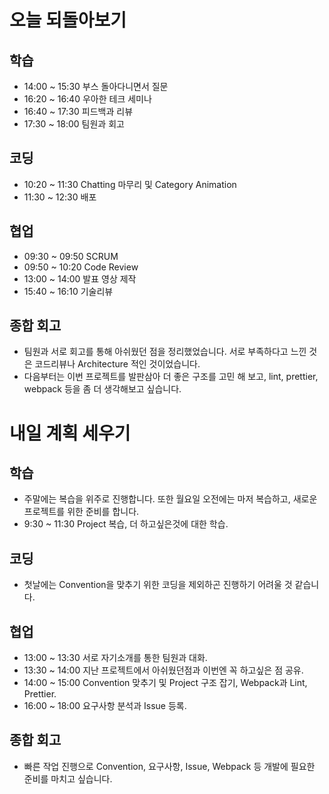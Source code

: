 # 오늘 되돌아보기
## 학습
* 14:00 ~ 15:30 부스 돌아다니면서 질문
* 16:20 ~ 16:40 우아한 테크 세미나
* 16:40 ~ 17:30 피드백과 리뷰
* 17:30 ~ 18:00 팀원과 회고

## 코딩
* 10:20 ~ 11:30 Chatting 마무리 및 Category Animation
* 11:30 ~ 12:30 배포

## 협업
* 09:30 ~ 09:50 SCRUM
* 09:50 ~ 10:20 Code Review
* 13:00 ~ 14:00 발표 영상 제작
* 15:40 ~ 16:10 기술리뷰

## 종합 회고
* 팀원과 서로 회고를 통해 아쉬웠던 점을 정리했었습니다. 서로 부족하다고 느낀 것은 코드리뷰나 Architecture 적인 것이었습니다.
* 다음부터는 이번 프로젝트를 발판삼아 더 좋은 구조를 고민 해 보고, lint, prettier, webpack 등을 좀 더 생각해보고 싶습니다.

# 내일 계획 세우기
## 학습
* 주말에는 복습을 위주로 진행합니다. 또한 월요일 오전에는 마저 복습하고, 새로운 프로젝트를 위한 준비를 합니다.
* 9:30 ~ 11:30 Project 복습, 더 하고싶은것에 대한 학습.

## 코딩
* 첫날에는 Convention을 맞추기 위한 코딩을 제외하곤 진행하기 어려울 것 같습니다.

## 협업
* 13:00 ~ 13:30 서로 자기소개를 통한 팀원과 대화.
* 13:30 ~ 14:00 지난 프로젝트에서 아쉬웠던점과 이번엔 꼭 하고싶은 점 공유.
* 14:00 ~ 15:00 Convention 맞추기 및 Project 구조 잡기, Webpack과 Lint, Prettier.
* 16:00 ~ 18:00 요구사항 분석과 Issue 등록.

## 종합 회고
* 빠른 작업 진행으로 Convention, 요구사항, Issue, Webpack 등 개발에 필요한 준비를 마치고 싶습니다.